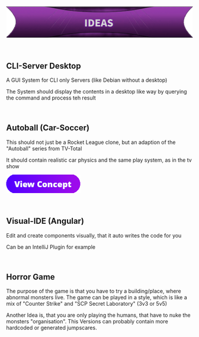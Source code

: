 ![Banner](../assets/ideasBanner.png)

<br>

## CLI-Server Desktop

A GUI System for CLI only Servers (like Debian without a desktop)

The System should display the contents in a desktop like way by querying the command and process teh result

<br>

## Autoball (Car-Soccer)

This should not just be a Rocket League clone, but an adaption of the "Autoball" series from TV-Total

It should contain realistic car physics and the same play system, as in the tv show

<a href="https://github.com/Asedem/Asedem/blob/main/pages/concepts/AUTOBALL.md"><img src="../assets/viewConceptButton.png" alt="View Concept"><a/>

<br>

## Visual-IDE (Angular)

Edit and create components visually, that it auto writes the code for you

Can be an IntelliJ Plugin for example

<br>

## Horror Game

The purpose of the game is that you have to try a building/place, where abnormal monsters live. The game can be played in a style, which is like a mix of "Counter Strike" and "SCP Secret Laboratory" (3v3 or 5v5)

Another Idea is, that you are only playing the humans, that have to nuke the monsters "organisation". This Versions can probably contain more hardcoded or generated jumpscares.
